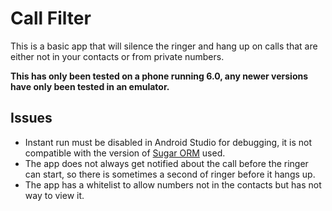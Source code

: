 # Call Filter

This is a basic app that will silence the ringer and hang up on calls that are either not in your contacts or from private numbers.

**This has only been tested on a phone running 6.0, any newer versions have only been tested in an emulator.**


## Issues

 * Instant run must be disabled in Android Studio for debugging, it is not compatible with the version of [Sugar ORM](https://github.com/chennaione/sugar) used.
 * The app does not always get notified about the call before the ringer can start, so there is sometimes a second of ringer before it hangs up.
 * The app has a whitelist to allow numbers not in the contacts but has not way to view it.
